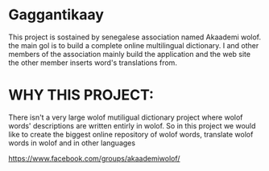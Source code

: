 # Gaggantikaay
This project is sostained by senegalese association named Akaademi wolof.
the main gol is to build a complete online multilingual dictionary.
I and other members of the association mainly build the application and the web site
the other member inserts word's translations from.

# WHY THIS PROJECT:

There isn't a very large wolof mutiligual dictionary project where wolof words' descriptions are written entirly in wolof. 
So in this project we would like to create the biggest online repository of wolof words, translate wolof words in wolof and in other languages

https://www.facebook.com/groups/akaademiwolof/
